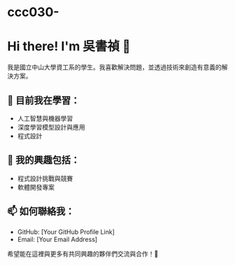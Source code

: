 # ccc030-
# Hi there! I'm 吳書禎 👋

我是國立中山大學資工系的學生。我喜歡解決問題，並透過技術來創造有意義的解決方案。

## 🌱 目前我在學習：
- 人工智慧與機器學習
- 深度學習模型設計與應用
- 程式設計

## 🔭 我的興趣包括：
- 程式設計挑戰與競賽
- 軟體開發專案

## 📫 如何聯絡我：
- GitHub: [Your GitHub Profile Link]
- Email: [Your Email Address]

希望能在這裡與更多有共同興趣的夥伴們交流與合作！🤝

